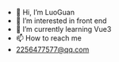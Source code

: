 - 👋 Hi, I’m LuoGuan
- 👀 I’m interested in front end
- 🌱 I’m currently learning Vue3
- 📫 How to reach me
- 2256477577@qq.com

<!---
LG5562101/LG5562101 is a ✨ special ✨ repository because its `README.md` (this file) appears on your GitHub profile.
You can click the Preview link to take a look at your changes.
--->
